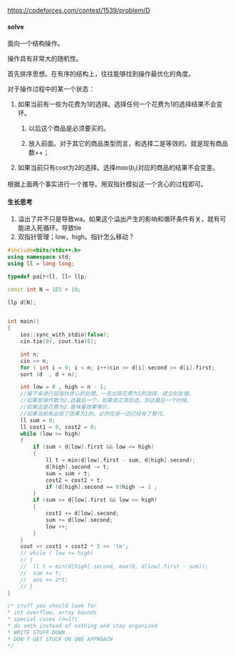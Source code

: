 https://codeforces.com/contest/1539/problem/D

#### solve

面向一个结构操作。

操作具有非常大的随机性。

首先排序思想。在有序的结构上，往往能够找到操作最优化的角度。

对于操作过程中的某一个状态：

1. 如果当前有一些为花费为1的选择。选择任何一个花费为1的选择结果不会变坏。

   1. 以后这个商品是必须要买的。

   2. 放入前面。对于其它的商品类型而言，和选择二是等效的。就是现有商品数++；

2. 如果当前只有cost为2的选择。选择$max(b_i)$对应的商品的结果不会变差。



根据上面两个事实进行一个推导。用双指针模拟这一个贪心的过程即可。



#### 生长思考

1. 溢出了并不只是导致wa。如果这个溢出产生的影响和循环条件有关，就有可能进入死循环。导致tle
2. 双指针管理；low，high。指针怎么移动？



```cpp
#include<bits/stdc++.h>
using namespace std;
using ll = long long;

typedef pair<ll, ll> llp;

const int N = 1E5 + 10;

llp d[N];


int main()
{
	ios::sync_with_stdio(false);
	cin.tie(0), cout.tie(0);

	int n;
	cin >> n;
	for ( int i = 0; i < n; i++)cin >> d[i].second >> d[i].first;
	sort (d  , d + n);

	int low = 0 , high = n - 1;
	//接下来进行双指针贪心的处理。一旦出现花费为1的选择。就立刻处理。
	//如果是操作数为2.选最后一个。如果是正常的选。到达最后一个时候。
	//如果还是花费为2.意味着效果等价。
	//如果当前有出现了效果为1的。必然在另一边已经有了替代。
	ll sum = 0;
	ll cost1 = 0, cost2 = 0;
	while (low <= high)
	{
		if (sum < d[low].first && low <= high)
		{
			ll t = min(d[low].first - sum, d[high].second);
			d[high].second -= t;
			sum = sum + t;
			cost2 = cost2 + t;
			if (d[high].second == 0)high -= 1 ;
		}
		if (sum >= d[low].first && low <= high)
		{
			cost1 += d[low].second;
			sum += d[low].second;
			low ++;
		}
	}
	cout << cost1 + cost2 * 2 << '\n';
	// while ( low <= high)
	// {
	// 	ll t = min(d[high].second, max(0, d[low].first - sum));
	// 	sum += t;
	// 	ans += 2*t;
	// }
}

/* stuff you should look for
* int overflow, array bounds
* special cases (n=1?)
* do smth instead of nothing and stay organized
* WRITE STUFF DOWN
* DON'T GET STUCK ON ONE APPROACH
*/
```

